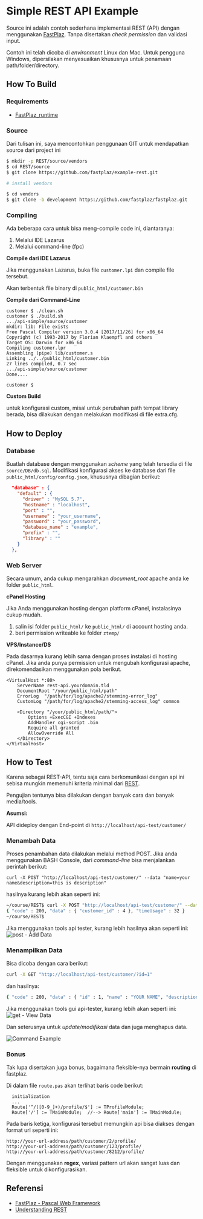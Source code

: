 # Simple REST API Example

Source ini adalah contoh sederhana implementasi REST (API) dengan menggunakan [FastPlaz](http://www.fastplaz.com). Tanpa disertakan *check permission* dan validasi input.

Contoh ini telah dicoba di *environment* Linux dan Mac. Untuk pengguna Windows, dipersilakan menyesuaikan  khususnya untuk penamaan path/folder/directory.


## How To Build

### Requirements

- [FastPlaz_runtime](http://www.fastplaz.com/)


### Source

Dari tulisan ini, saya mencontohkan penggunaan GIT untuk mendapatkan source dari project ini


```bash
$ mkdir -p REST/source/vendors
$ cd REST/source
$ git clone https://github.com/fastplaz/example-rest.git

# install vendors

$ cd vendors
$ git clone -b development https://github.com/fastplaz/fastplaz.git


```


### Compiling


Ada beberapa cara untuk bisa meng-compile code ini, diantaranya:

1. Melalui IDE Lazarus
2. Melalui command-line (fpc)

**Compile dari IDE Lazarus**

Jika menggunakan Lazarus, buka file `customer.lpi` dan compile file tersebut.

Akan terbentuk file binary di `public_html/customer.bin`

**Compile dari Command-Line**

```
customer $ ./clean.sh 
customer $ ./build.sh 
.../api-simple/source/customer
mkdir: lib: File exists
Free Pascal Compiler version 3.0.4 [2017/11/26] for x86_64
Copyright (c) 1993-2017 by Florian Klaempfl and others
Target OS: Darwin for x86_64
Compiling customer.lpr
Assembling (pipe) lib/customer.s
Linking ../../public_html/customer.bin
27 lines compiled, 0.7 sec
.../api-simple/source/customer
Done....

customer $ 
```

**Custom Build**

untuk konfigurasi custom, misal untuk perubahan path tempat library berada, bisa dilakukan dengan melakukan modifikasi di file extra.cfg.


## How to Deploy

### Database

Buatlah database dengan menggunakan *scheme* yang telah tersedia di file `source/DB/db.sql`.
Modifikasi konfigurasi akses ke database dari file `public_html/config/config.json`, khususnya dibagian berikut:

```json
  "database" : {
    "default" : {
      "driver" : "MySQL 5.7",
      "hostname" : "localhost",
      "port" : "",
      "username" : "your_username",
      "password" : "your_password",
      "database_name" : "example",
      "prefix" : "",
      "library" : ""
    }
  },

```

### Web Server

Secara umum, anda cukup mengarahkan *document_root* apache anda ke folder `public_html`.

**cPanel Hosting**

Jika Anda menggunakan hosting dengan platform cPanel, instalasinya cukup mudah.

1. salin isi folder ```public_html/``` ke ```public_html/``` di account hosting anda.
2. beri permission writeable ke folder ```ztemp/```

**VPS/Instance/DS**

Pada dasarnya kurang lebih sama dengan proses instalasi di hosting cPanel. Jika anda punya permission untuk mengubah konfigurasi apache, direkomendasikan menggunakan pola berikut.

```
<VirtualHost *:80>
    ServerName rest-api.yourdomain.tld
    DocumentRoot "/your/public_html/path"
    ErrorLog  "/path/for/log/apache2/stemming-error_log"
    CustomLog "/path/for/log/apache2/stemming-access_log" common

    <Directory "/your/public_html/path/">
        Options +ExecCGI +Indexes
        AddHandler cgi-script .bin
        Require all granted
        AllowOverride All
    </Directory>
</VirtualHost>

```

## How to Test

Karena sebagai REST-API, tentu saja cara berkomunikasi dengan api ini sebisa mungkin memenuhi kriteria minimal dari [REST](https://github.com/fastplaz/fastplaz/blob/development/REST.md). 

Pengujian tentunya bisa dilakukan dengan banyak cara dan banyak media/tools.

**Asumsi:**

API dideploy dengan End-point di `http://localhost/api-test/customer/`


### Menambah Data

Proses penambahan data dilakukan melalui method POST.
Jika anda menggunakan BASH Console, dari *command-line* bisa menjalankan perintah berikut:

```
curl -X POST "http://localhost/api-test/customer/" --data "name=your name&description=this is description"
```

hasilnya kurang lebih akan seperti ini:

```bash
~/course/REST$ curl -X POST "http://localhost/api-test/customer/" --data "name=your name&description=this is description"
{ "code" : 200, "data" : { "customer_id" : 4 }, "timeUsage" : 32 }
~/course/REST$ 
```

Jika menggunakan tools api tester, kurang lebih hasilnya akan seperti ini:
![post - Add Data](docs/img/post.png)

### Menampilkan Data

Bisa dicoba dengan cara berikut:

```bash
curl -X GET "http://localhost/api-test/customer/?id=1"
```
dan hasilnya:

```bash
{ "code" : 200, "data" : { "id" : 1, "name" : "YOUR NAME", "description" : "this is description" }, "timeUsage" : 16 }
```

Jika menggunakan tools gui api-tester, kurang lebih akan seperti ini:
![get - View Data](docs/img/get.png)

Dan seterusnya untuk *update/modifikasi* data dan juga menghapus data.

![Command Example](docs/img/all.png)

### Bonus

Tak lupa disertakan juga bonus, bagaimana fleksible-nya bermain **routing** di fastplaz.

Di dalam file `route.pas` akan terlihat baris code berikut:

```delphi
  initialization
  ...
  Route['^/([0-9_]+)/profile/$'] := TProfileModule; 
  Route['/'] := TMainModule;  //--> Route['main'] := TMainModule;

```

Pada baris ketiga, konfigurasi tersebut memungkin api bisa diakses dengan format url seperti ini:

```
http://your-url-address/path/customer/2/profile/
http://your-url-address/path/customer/123/profile/
http://your-url-address/path/customer/8212/profile/
```

Dengan menggunakan **regex**, variasi pattern url akan sangat luas dan fleksible untuk dikonfigurasikan.

## Referensi


- [FastPlaz - Pascal Web Framework](http://www.fastplaz.com)
- [Understanding REST](https://github.com/fastplaz/fastplaz/blob/development/REST.md)

